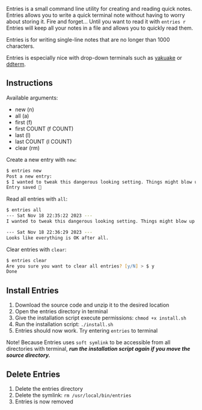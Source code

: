 Entries is a small command line utility for creating and reading quick notes. Entries allows you to write a quick terminal note without having to worry about storing it. Fire and forget... Until you want to read it with `entries r` Entries will keep all your notes in a file and allows you to quickly read them.

Entries is for writing single-line notes that are no longer than 1000 characters.

Entries is especially nice with drop-down terminals such as [yakuake](https://apps.kde.org/yakuake/) or [ddterm](https://github.com/ddterm/gnome-shell-extension-ddterm).

## Instructions

Available arguments:

- new (n)
- all (a)
- first (f)
- first COUNT (f COUNT)
- last (l)
- last COUNT (l COUNT)
- clear (rm)

Create a new entry with `new`:

```zsh
$ entries new
Post a new entry:
$ I wanted to tweak this dangerous looking setting. Things might blow up...
Entry saved 📝
```

Read all entries with `all`:

```zsh
$ entries all
--- Sat Nov 18 22:35:22 2023 ---
I wanted to tweak this dangerous looking setting. Things might blow up...

--- Sat Nov 18 22:36:29 2023 ---
Looks like everything is OK after all.
```

Clear entries with `clear`:

```zsh
$ entries clear            
Are you sure you want to clear all entries? [y/N] > $ y
Done
```

## Install Entries

1. Download the source code and unzip it to the desired location
2. Open the entries directory in terminal
3. Give the installation script execute permissions: `chmod +x install.sh`
4. Run the installation script: `./install.sh`
5. Entries should now work. Try entering `entries` to terminal

Note! Because Entries uses `soft symlink` to be accessible from all directories with terminal, ***run the installation script again if you move the source directory.***

## Delete Entries
1. Delete the entries directory
2. Delete the symlink: `rm /usr/local/bin/entries`
3. Entries is now removed